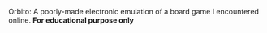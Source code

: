 Orbito: A poorly-made electronic emulation of a board game I encountered online.
**For educational purpose only**